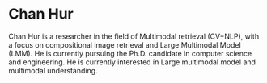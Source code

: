 # Chan Hur

Chan Hur is a researcher in the field of Multimodal retrieval (CV+NLP), with a focus on compositional image retrieval and Large Multimodal Model (LMM). He is currently pursuing the Ph.D. candidate in computer science and engineering. He is currently interested in Large multimodal model and multimodal understanding.